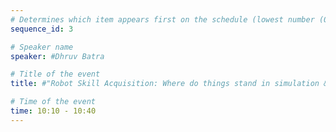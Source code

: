 ```yaml
---
# Determines which item appears first on the schedule (lowest number (0) appears first)
sequence_id: 3

# Speaker name
speaker: #Dhruv Batra

# Title of the event
title: #"Robot Skill Acquisition: Where do things stand in simulation & sim2real land?"

# Time of the event
time: 10:10 - 10:40
---
```

